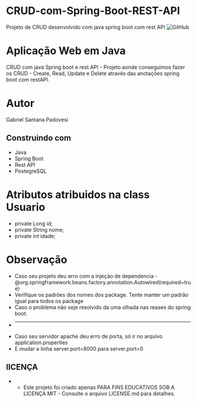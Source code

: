 # CRUD-com-Spring-Boot-REST-API
Projeto de CRUD desenvolvido com java spring boot com rest API
![GitHub](https://img.shields.io/github/license/GabrielSantanaP/Filmes-e-Series?style=for-the-badge)
# Aplicação Web em Java 
CRUD com java Spring boot e rest API - Projeto aonde conseguimos fazer os CRUD - Create, Read, Update e Delete através das anotações spring boot com restAPI.

# Autor
Gabriel Santana Padovesi

## Construindo com
* Java
* Spring Boot
* Rest API
* PostegreSQL

# Atributos atribuidos na class Usuario
* private Long id;
* private String nome;
* private int idade;

# Observação 
* Caso seu projeto deu erro com a injeção de dependencia - @org.springframework.beans.factory.annotation.Autowired(required=true) 
* Verifique os padrões dos nomes dos package. Tente manter um padrão igual para todos os package
* Caso o problema não seje resolvido da uma olhada nas reases do spring boot.
* ------------------------------------------------------------------
* Caso seu servidor apache deu erro de porta, só ir no arquivo application.properties
* E mudar a linha server.port=8000 para server.port=0

## lICENÇA
* - Este projeto foi criado apenas PARA FINS EDUCATIVOS SOB A LICENÇA MIT - Consulte o arquivo LICENSE.md para detalhes.
